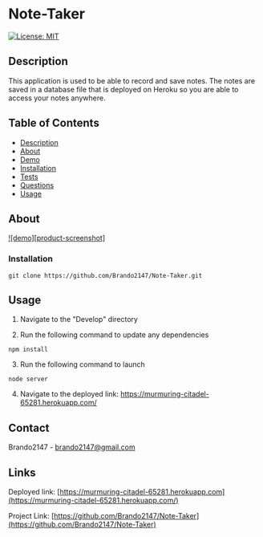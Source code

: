 
# Note-Taker

[![License: MIT](https://img.shields.io/badge/License-MIT-yellow.svg)](https://opensource.org/licensesMIT)


## Description
This application is used to be able to record and save notes. The notes are saved in a database file that is deployed on Heroku so you are able to access your notes anywhere. 



## Table of Contents
* [Description](#Description)
* [About](#About)
* [Demo](#Demo)
* [Installation](#Installation)
* [Tests](#Tests)
* [Questions](#Questions)
* [Usage](#Usage)



## About 
[![demo][product-screenshot]](https://github.com/Brando2147/Note-Taker/blob/master/Develop/Assets/NoteTaker.png)



### Installation

```
git clone https://github.com/Brando2147/Note-Taker.git
```


## Usage

1. Navigate to the "Develop" directory 

2. Run the following command to update any dependencies
```
npm install
``` 
3. Run the following command to launch
```
node server
```
4. Navigate to the deployed link: https://murmuring-citadel-65281.herokuapp.com/



## Contact
Brando2147 - brando2147@gmail.com


## Links 

Deployed link: [https://murmuring-citadel-65281.herokuapp.com](https://murmuring-citadel-65281.herokuapp.com/)

Project Link: [https://github.com/Brando2147/Note-Taker](https://github.com/Brando2147/Note-Taker)
